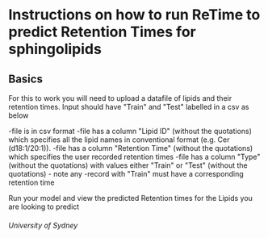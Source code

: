 # Instructions on how to run ReTime to predict Retention Times for sphingolipids
## Basics
For this to work you will need to upload a datafile of lipids and their retention times.
Input should have "Train" and "Test" labelled in a csv as below

-file is in csv format
-file has a column "Lipid ID" (without the quotations) which specifies all the lipid names in conventional format (e.g. Cer (d18:1/20:1)).
-file has a column "Retention Time" (without the quotations) which specifies the user recorded retention times
-file has a column "Type" (without the quotations) with values either "Train" or "Test" (without the quotations) - note any -record with "Train" must have a corresponding retention time


Run your model and view the predicted Retention times for the Lipids you are looking to predict


###### University of Sydney